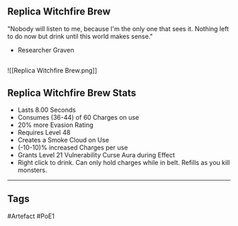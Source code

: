 ## Replica Witchfire Brew
"Nobody will listen to me, because I'm the only one that sees it. Nothing left to do now but drink until this world makes sense."
- Researcher Graven
##
![[Replica Witchfire Brew.png]]
## Replica Witchfire Brew Stats
- Lasts 8.00 Seconds
- Consumes (36-44) of 60 Charges on use
- 20% more Evasion Rating
- Requires Level 48
- Creates a Smoke Cloud on Use
- (-10-10)% increased Charges per use
- Grants Level 21 Vulnerability Curse Aura during Effect
- Right click to drink. Can only hold charges while in belt. Refills as you kill monsters.


---
## Tags
#Artefact
#PoE1